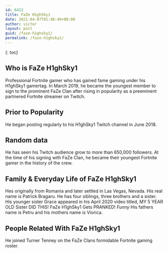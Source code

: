 ```yaml
---
id: 6412
title: FaZe H1ghSky1
date: 2021-04-07T01:48:49+00:00
author: victor
layout: post
guid: /faze-h1ghsky1/
permalink: /faze-h1ghsky1/
---
```



{: toc}


## Who is FaZe H1ghSky1



Professional Fortnite gamer who has gained fame gaming under his H1ghSky1 gamertag. In March 2019, he became the youngest member to sign to the prominent FaZe Clan after rising in popularity as a preeminent partnered Fortnite streamer on Twitch. 

                
                
                
## Prior to Popularity



He began posting regularly to his H1ghSky1 Twitch channel in June 2018. 

                
                
                
## Random data



He has seen his Twitch audience grow to more than 650,000 followers. At the time of his signing with FaZe Clan, he became their youngest Fortnite gamer in the history of the crew.

                
                
                
## Family & Everyday Life of FaZe H1ghSky1



Hes originally from Romania and later settled in Las Vegas, Nevada. His real name is Patrick Bragaru. He has four siblings, three brothers and a sister. His younger sister Grace appeared in his April 2020 video titled, MY 5 YEAR OLD Sister DID THIS! FaZe H1ghSky1 Gets PRANKED! *Funny* His fathers name is Petru and his mothers name is Viorica.

                
                
                
## People Related With FaZe H1ghSky1



He joined Turner Tenney on the FaZe Clans formidable Fortnite gaming roster. 

                
              
            
          
          
          